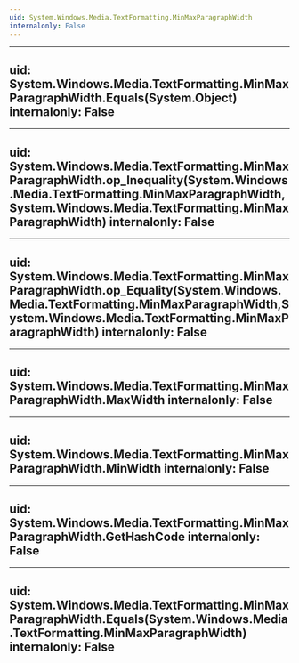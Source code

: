 ```yaml
---
uid: System.Windows.Media.TextFormatting.MinMaxParagraphWidth
internalonly: False
---
```


---
uid: System.Windows.Media.TextFormatting.MinMaxParagraphWidth.Equals(System.Object)
internalonly: False
---

---
uid: System.Windows.Media.TextFormatting.MinMaxParagraphWidth.op_Inequality(System.Windows.Media.TextFormatting.MinMaxParagraphWidth,System.Windows.Media.TextFormatting.MinMaxParagraphWidth)
internalonly: False
---

---
uid: System.Windows.Media.TextFormatting.MinMaxParagraphWidth.op_Equality(System.Windows.Media.TextFormatting.MinMaxParagraphWidth,System.Windows.Media.TextFormatting.MinMaxParagraphWidth)
internalonly: False
---

---
uid: System.Windows.Media.TextFormatting.MinMaxParagraphWidth.MaxWidth
internalonly: False
---

---
uid: System.Windows.Media.TextFormatting.MinMaxParagraphWidth.MinWidth
internalonly: False
---

---
uid: System.Windows.Media.TextFormatting.MinMaxParagraphWidth.GetHashCode
internalonly: False
---

---
uid: System.Windows.Media.TextFormatting.MinMaxParagraphWidth.Equals(System.Windows.Media.TextFormatting.MinMaxParagraphWidth)
internalonly: False
---
